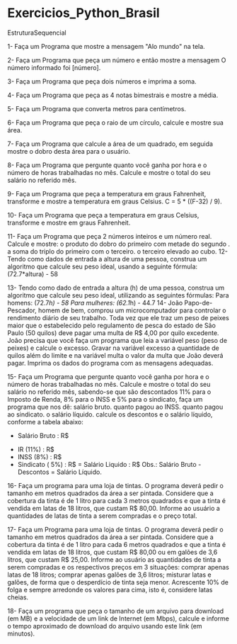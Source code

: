 # Exercicios_Python_Brasil

EstruturaSequencial



1- Faça um Programa que mostre a mensagem "Alo mundo" na tela.

2- Faça um Programa que peça um número e então mostre a mensagem O número informado foi [número].

3- Faça um Programa que peça dois números e imprima a soma.

4- Faça um Programa que peça as 4 notas bimestrais e mostre a média.

5- Faça um Programa que converta metros para centímetros.

6- Faça um Programa que peça o raio de um círculo, calcule e mostre sua área.

7- Faça um Programa que calcule a área de um quadrado, em seguida mostre o dobro desta área para o usuário.

8- Faça um Programa que pergunte quanto você ganha por hora e o número de horas trabalhadas no mês. Calcule e mostre o total do seu salário no referido mês.

9- Faça um Programa que peça a temperatura em graus Fahrenheit, transforme e mostre a temperatura em graus Celsius.
C = 5 * ((F-32) / 9).

10- Faça um Programa que peça a temperatura em graus Celsius, transforme e mostre em graus Fahrenheit.

11- Faça um Programa que peça 2 números inteiros e um número real. Calcule e mostre:
    o produto do dobro do primeiro com metade do segundo .
    a soma do triplo do primeiro com o terceiro.
    o terceiro elevado ao cubo.
12- Tendo como dados de entrada a altura de uma pessoa, construa um algoritmo que calcule seu peso ideal, usando a seguinte fórmula: (72.7*altura) - 58

13- Tendo como dado de entrada a altura (h) de uma pessoa, construa um algoritmo que calcule seu peso ideal, utilizando as seguintes fórmulas:
     Para homens: (72.7*h) - 58
     Para mulheres: (62.1*h) - 44.7
14- João Papo-de-Pescador, homem de bem, comprou um microcomputador para controlar o rendimento diário de seu trabalho. Toda vez que ele traz um peso de peixes maior que o estabelecido pelo regulamento de pesca do estado de São Paulo (50 quilos) deve pagar uma multa de R$ 4,00 por quilo excedente. João precisa que você faça um programa que leia a variável peso (peso de peixes) e calcule o excesso. Gravar na variável excesso a quantidade de quilos além do limite e na variável multa o valor da multa que João deverá pagar. Imprima os dados do programa com as mensagens adequadas.

15- Faça um Programa que pergunte quanto você ganha por hora e o número de horas trabalhadas no mês. Calcule e mostre o total do seu salário no referido mês, sabendo-se que são descontados 11% para o Imposto de Renda, 8% para o INSS e 5% para o sindicato, faça um programa que nos dê:
salário bruto.
quanto pagou ao INSS.
quanto pagou ao sindicato.
o salário líquido.
calcule os descontos e o salário líquido, conforme a tabela abaixo:
+ Salário Bruto : R$
- IR (11%) : R$
- INSS (8%) : R$
- Sindicato ( 5%) : R$
= Salário Liquido : R$
Obs.: Salário Bruto - Descontos = Salário Líquido.

16- Faça um programa para uma loja de tintas. O programa deverá pedir o tamanho em metros quadrados da área a ser pintada. Considere que a cobertura da tinta é de 1 litro para cada 3 metros quadrados e que a tinta é vendida em latas de 18 litros, que custam R$ 80,00. Informe ao usuário a quantidades de latas de tinta a serem compradas e o preço total.

17- Faça um Programa para uma loja de tintas. O programa deverá pedir o tamanho em metros quadrados da área a ser pintada. Considere que a cobertura da tinta é de 1 litro para cada 6 metros quadrados e que a tinta é vendida em latas de 18 litros, que custam R$ 80,00 ou em galões de 3,6 litros, que custam R$ 25,00.
Informe ao usuário as quantidades de tinta a serem compradas e os respectivos preços em 3 situações:
comprar apenas latas de 18 litros;
comprar apenas galões de 3,6 litros;
misturar latas e galões, de forma que o desperdício de tinta seja menor. Acrescente 10% de folga e sempre arredonde os valores para cima, isto é, considere latas cheias.

18- Faça um programa que peça o tamanho de um arquivo para download (em MB) e a velocidade de um link de Internet (em Mbps), calcule e informe o tempo aproximado de download do arquivo usando este link (em minutos).
